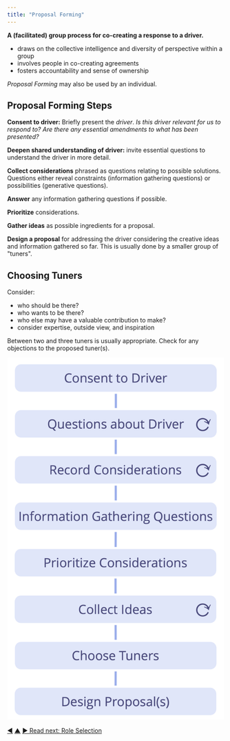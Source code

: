 ```yaml
---
title: "Proposal Forming"
---
```



**A (facilitated) group process for co-creating a response to a driver.**

-   draws on the collective intelligence and diversity of perspective within a group
-   involves people in co-creating agreements
-   fosters accountability and sense of ownership

_Proposal Forming_ may also be used by an individual.

## Proposal Forming Steps

**Consent to driver:** Briefly present the <dfn data-info="Organizational Driver: A driver is a person’s or a group&#x27;s motive for responding to a specific situation. A driver is considered an **organizational driver** if responding to it would help the organization generate value, eliminate waste or avoid unintended consequences.">driver</dfn>. _Is this driver relevant for us to respond to? Are there any essential amendments to what has been presented?_

**Deepen shared understanding of driver:** invite essential questions to understand the driver in more detail.

**Collect considerations** phrased as questions relating to possible solutions. Questions either reveal constraints (information gathering questions) or possibilities (generative questions).

**Answer** any information gathering questions if possible.

**Prioritize** considerations.

**Gather ideas** as possible ingredients for a proposal.

**Design a proposal** for addressing the driver considering the creative ideas and information gathered so far. This is usually done by a smaller group of "tuners".

## Choosing Tuners

Consider:

-   who should be there?
-   who wants to be there?
-   who else may have a valuable contribution to make?
-   consider expertise, outside view, and inspiration

Between two and three tuners is usually appropriate. Check for any objections to the proposed tuner(s).

![Proposal forming process](img/agreements/proposal-forming.png)


<div class="bottom-nav">
<a href="co-create-proposals.html" title="Back to: Co-Create Proposals">◀</a> <a href="co-creation-and-evolution.html" title="Up: Co-Creation and Evolution">▲</a> <a href="role-selection.html" title="">▶ Read next: Role Selection</a>
</div>


<script type="text/javascript">
Mousetrap.bind('g n', function() {
    window.location.href = 'role-selection.html';
    return false;
});
</script>


